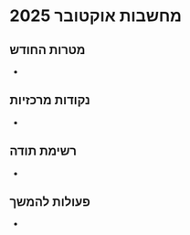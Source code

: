 # מחשבות אוקטובר 2025

## מטרות החודש
- 

## נקודות מרכזיות
- 

## רשימת תודה
- 

## פעולות להמשך
- 
